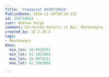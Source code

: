 ```yaml
---
Title: 'Changeset #159718624'
PublishDate: 2024-11-28T20:26:11Z
id: 159718624
user: Andrew Serge
comment: Corrected details in Bar, Montenegro.
created_by: iD 2.30.4
tags:
- Montenegro
bbox:
  min_lon: 19.0918251
  min_lat: 42.1021084
  max_lon: 19.0974221
  max_lat: 42.1063666

---
```

